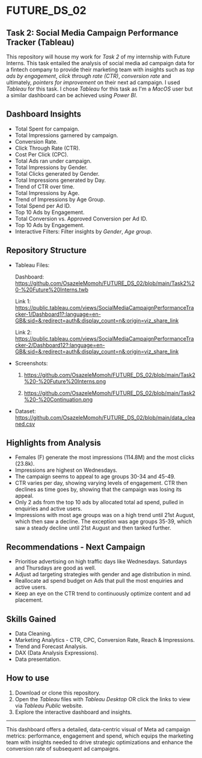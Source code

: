 # FUTURE_DS_02
## Task 2: Social Media Campaign Performance Tracker (Tableau)

This repository will house my work for *Task 2* of my internship with Future Interns.
This task entailed the analysis of social media ad campaign data for a fintech company to provide their marketing team with insights such as *top ads by engagement*, *click through rate (CTR)*, *conversion rate* and ultimately, *pointers for improvement* on their next ad campaign. I used *Tableau* for this task. I chose *Tableau* for this task as I'm a *MacOS* user but a similar dashboard can be achieved using *Power BI*.

## Dashboard Insights
- Total Spent for campaign.
- Total Impressions garnered by campaign.
- Conversion Rate.
- Click Through Rate (CTR).
- Cost Per Click (CPC).
- Total Ads ran under campaign.
- Total Impressions by Gender.
- Total Clicks generated by Gender.
- Total Impressions generated by Day.
- Trend of CTR over time.
- Total Impressions by Age.
- Trend of Impressions by Age Group.
- Total Spend per Ad ID.
- Top 10 Ads by Engagement.
- Total Conversion vs. Approved Conversion per Ad ID.
- Top 10 Ads by Engagement.
- Interactive Filters: Filter insights by *Gender*, *Age group*.

## Repository Structure
- Tableau Files:
  
  Dashboard: https://github.com/OsazeleMomoh/FUTURE_DS_02/blob/main/Task2%20-%20Future%20Interns.twb
  
  Link 1: https://public.tableau.com/views/SocialMediaCampaignPerformanceTracker-1/Dashboard1?:language=en-GB&:sid=&:redirect=auth&:display_count=n&:origin=viz_share_link
  
  Link 2: https://public.tableau.com/views/SocialMediaCampaignPerformanceTracker-2/Dashboard12?:language=en-GB&:sid=&:redirect=auth&:display_count=n&:origin=viz_share_link
 
- Screenshots:
  
  1. https://github.com/OsazeleMomoh/FUTURE_DS_02/blob/main/Task2%20-%20Future%20Interns.png
  
  2. https://github.com/OsazeleMomoh/FUTURE_DS_02/blob/main/Task2%20-%20Continuation.png

- Dataset: https://github.com/OsazeleMomoh/FUTURE_DS_02/blob/main/data_cleaned.csv

## Highlights from Analysis
- Females (F) generate the most impressions (114.8M) and the most clicks (23.8k).
- Impressions are highest on Wednesdays. 
- The campaign seems to appeal to age groups 30-34 and 45-49.
- CTR varies per day, showing varying levels of engagement. CTR then declines as time goes by, showing that the campaign was losing its appeal.
- Only 2 ads from the top 10 ads by allocated total ad spend, pulled in enquiries and active users.
- Impressions with most age groups was on a high trend until 21st August, which then saw a decline. The exception was age groups 35-39, which saw a steady decline until 21st August and then tanked further.

## Recommendations - Next Campaign
- Prioritise advertising on high traffic days like Wednesdays. Saturdays and Thursdays are good as well.
- Adjust ad targeting strategies with gender and age distribution in mind.
- Reallocate ad spend budget on Ads that pull the most enquiries and active users.
- Keep an eye on the CTR trend to continuously optimize content and ad placement.

## Skills Gained
- Data Cleaning.
- Marketing Analytics - CTR, CPC, Conversion Rate, Reach & Impressions.
- Trend and Forecast Analysis.
- DAX (Data Analysis Expressions).
- Data presentation.

## How to use
1. Download or clone this repository.
2. Open the *Tableau* files with *Tableau Desktop* OR click the links to view via *Tableau Public* website.
3. Explore the interactive dashboard and insights.

---

This dashboard offers a detailed, data-centric visual of Meta ad campaign metrics: performance, engagement and spend, which equips the marketing team with insights needed to drive strategic optimizations and enhance the conversion rate of subsequent ad campaigns.

